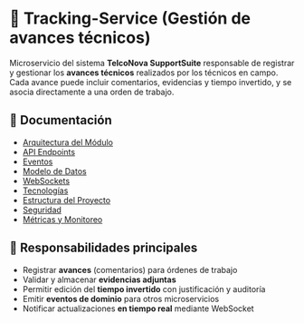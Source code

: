 # 📍 Tracking-Service (Gestión de avances técnicos)

Microservicio del sistema **TelcoNova SupportSuite** responsable de registrar y gestionar los **avances técnicos** realizados por los técnicos en campo. Cada avance puede incluir comentarios, evidencias y tiempo invertido, y se asocia directamente a una orden de trabajo.

## 📑 Documentación

- [Arquitectura del Módulo](docs/arquitectura.md)
- [API Endpoints](docs/api-endpoints.md)
- [Eventos](docs/eventos.md)
- [Modelo de Datos](docs/modelo-datos.md)
- [WebSockets](docs/websockets.md)
- [Tecnologías](docs/tecnologias.md)
- [Estructura del Proyecto](docs/estructura-proyecto.md)
- [Seguridad](docs/seguridad.md)
- [Métricas y Monitoreo](docs/metricas.md)

## 🧭 Responsabilidades principales

- Registrar **avances** (comentarios) para órdenes de trabajo
- Validar y almacenar **evidencias adjuntas**
- Permitir edición del **tiempo invertido** con justificación y auditoría
- Emitir **eventos de dominio** para otros microservicios
- Notificar actualizaciones **en tiempo real** mediante WebSocket